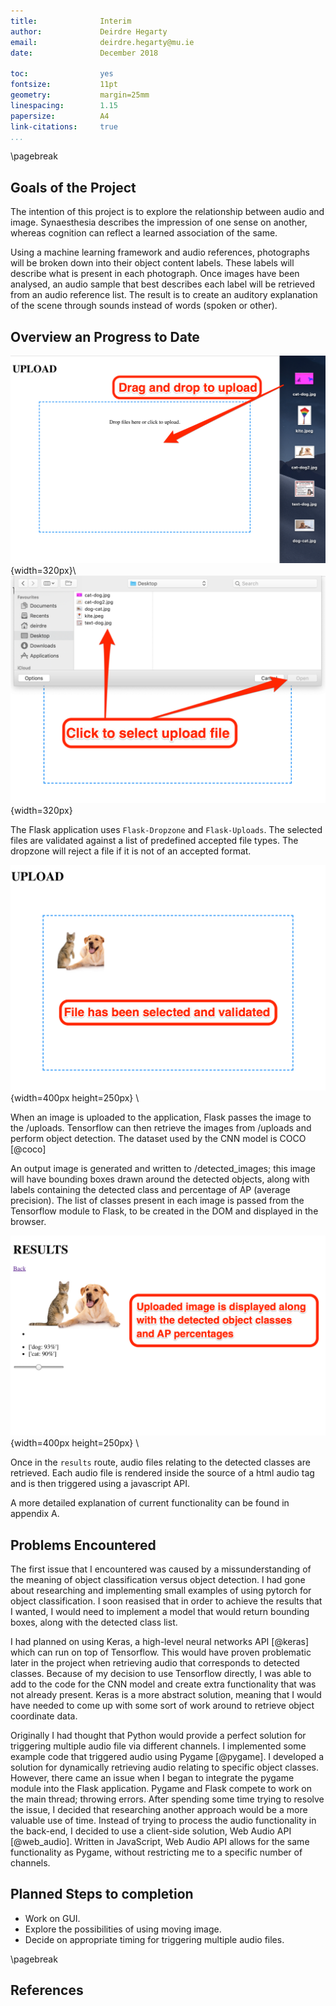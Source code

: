 ```yaml
---
title:              Interim
author:             Deirdre Hegarty
email:              deirdre.hegarty@mu.ie
date:               December 2018

toc:                yes
fontsize:           11pt
geometry:           margin=25mm
linespacing:        1.15
papersize:          A4
link-citations:     true
...
```

\pagebreak

## Goals of the Project

The intention of this project is to explore the relationship between audio and image. Synaesthesia describes the impression of one sense on another, whereas cognition can reflect a learned association of the same.  

Using a machine learning framework and audio references, photographs will be broken down into their object content labels. These labels will describe what is present in each photograph. Once images have been analysed, an audio sample that best describes each label will be retrieved from an audio reference list. The result is to create an auditory explanation of the scene through sounds instead of words (spoken or other).

## Overview an Progress to Date

![drag and drop functionality](../images/demo1.png){width=320px}\ ![click and select functionality](../images/demo2.png){width=320px}

The Flask application uses `Flask-Dropzone` and `Flask-Uploads`. The selected files are validated against a list of predefined accepted file types. The dropzone will reject a file if it is not of an accepted format.

![validating file type](../images/demo3.png){width=400px height=250px}
\

When an image is uploaded to the application, Flask passes the image to the /uploads. Tensorflow can then retrieve the images from /uploads and perform object detection. The dataset used by the CNN model is COCO [@coco]

An output image is generated and written to /detected_images; this image will have bounding boxes drawn around the detected objects, along with labels containing the detected class and percentage of AP (average precision). The list of classes present in each image is passed from the Tensorflow module to Flask, to be created in the DOM and displayed in the browser.

![display image and class](../images/demo4.png){width=400px height=250px}
\

Once in the `results` route, audio files relating to the detected classes are retrieved. Each audio file is rendered inside the source of a html audio tag and is then triggered using a javascript API.

A more detailed explanation of current functionality can be found in appendix A.

## Problems Encountered

The first issue that I encountered was caused by a missunderstanding of the meaning of object classification versus object detection. I had gone about researching and implementing small examples of using pytorch for object classification. I soon reasised that in order to achieve the results that I wanted, I would need to implement a model that would return bounding boxes, along with the detected class list.

I had planned on using Keras, a high-level neural networks API [@keras] which can run on top of Tensorflow. This would have proven problematic later in the project when retrieving audio that corresponds to detected classes. Because of my decision to use Tensorflow directly, I was able to add to the code for the CNN model and create extra functionality that was not already present. Keras is a more abstract solution, meaning that I would have needed to come up with some sort of work around to retrieve object coordinate data.

Originally I had thought that Python would provide a perfect solution for triggering multiple audio file via different channels. I implemented some example code that triggered audio using Pygame [@pygame]. I developed a solution for dynamically retrieving audio relating to specific object classes. However, there came an issue when I began to integrate the pygame module into the Flask application. Pygame and Flask compete to work on the main thread; throwing errors. After spending some time trying to resolve the issue, I decided that researching another approach would be a more valuable use of time. Instead of trying to process the audio functionality in the back-end, I decided to use a client-side solution, Web Audio API [@web_audio]. Written in JavaScript, Web Audio API allows for the same functionality as Pygame, without restricting me to a specific number of channels.


## Planned Steps to completion

* Work on GUI.
* Explore the possibilities of using moving image.
* Decide on appropriate timing for triggering multiple audio files.

\pagebreak

## References

<div id="refs"></div>
